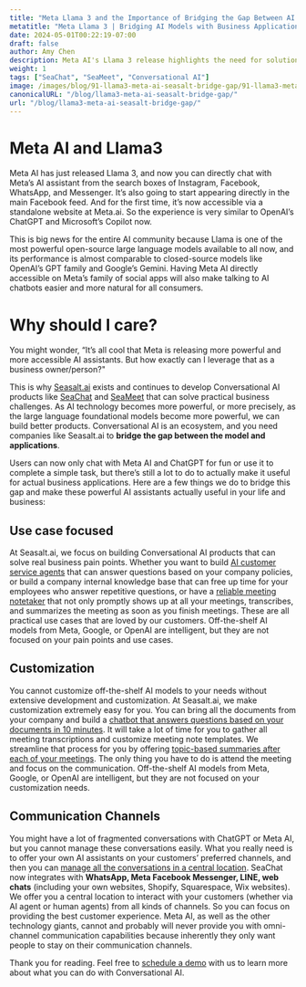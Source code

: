 ```yaml
---
title: "Meta Llama 3 and the Importance of Bridging the Gap Between AI Models and Business Applications"
metatitle: "Meta Llama 3 | Bridging AI Models with Business Applications"
date: 2024-05-01T00:22:19-07:00
draft: false
author: Amy Chen
description: Meta AI's Llama 3 release highlights the need for solutions that bridge the gap between powerful AI models and practical business applications. Learn about how Seasalt.ai build customized Conversational AI products to bridge this gap and solve real-world challenges.
weight: 1
tags: ["SeaChat", "SeaMeet", "Conversational AI"]
image: /images/blog/91-llama3-meta-ai-seasalt-bridge-gap/91-llama3-meta-ai-seasalt-bridge-gap.png
canonicalURL: "/blog/llama3-meta-ai-seasalt-bridge-gap/"
url: "/blog/llama3-meta-ai-seasalt-bridge-gap/"
---
```


# Meta AI and Llama3
Meta AI has just released Llama 3, and now you can directly chat with Meta’s AI assistant from the search boxes of Instagram, Facebook, WhatsApp, and Messenger. It’s also going to start appearing directly in the main Facebook feed. And for the first time, it’s now accessible via a standalone website at Meta.ai. So the experience is very similar to OpenAI’s ChatGPT and Microsoft’s Copilot now.

This is big news for the entire AI community because Llama is one of the most powerful open-source large language models available to all now, and its performance is almost comparable to closed-source models like OpenAI’s GPT family and Google’s Gemini. Having Meta AI directly accessible on Meta’s family of social apps will also make talking to AI chatbots easier and more natural for all consumers.

# Why should I care?
You might wonder, “It’s all cool that Meta is releasing more powerful and more accessible AI assistants. But how exactly can I leverage that as a business owner/person?"

This is why [Seasalt.ai](https://seasalt.ai/?utm_source=blog) exists and continues to develop Conversational AI products like [SeaChat](https://chat.seasalt.ai/?utm_source=blog) and [SeaMeet](https://meet.seasalt.ai/?utm_source=blog) that can solve practical business challenges. As AI technology becomes more powerful, or more precisely, as the large language foundational models become more powerful, we can build better products. Conversational AI is an ecosystem, and you need companies like Seasalt.ai to **bridge the gap between the model and applications**.

Users can now only chat with Meta AI and ChatGPT for fun or use it to complete a simple task, but there’s still a lot to do to actually make it useful for actual business applications. Here are a few things we do to bridge this gap and make these powerful AI assistants actually useful in your life and business:

## Use case focused

At Seasalt.ai, we focus on building Conversational AI products that can solve real business pain points. Whether you want to build [AI customer service agents](https://chat.seasalt.ai/?utm_source=blog) that can answer questions based on your company policies, or build a company internal knowledge base that can free up time for your employees who answer repetitive questions, or have a [reliable meeting notetaker](https://meet.seasalt.ai/?utm_source=blog) that not only promptly shows up at all your meetings, transcribes, and summarizes the meeting as soon as you finish meetings. These are all practical use cases that are loved by our customers. Off-the-shelf AI models from Meta, Google, or OpenAI are intelligent, but they are not focused on your pain points and use cases.

## Customization
You cannot customize off-the-shelf AI models to your needs without extensive development and customization. At Seasalt.ai, we make customization extremely easy for you. You can bring all the documents from your company and build a [chatbot that answers questions based on your documents in 10 minutes](https://chat.seasalt.ai/?utm_source=blog). It will take a lot of time for you to gather all meeting transcriptions and customize meeting note templates. We streamline that process for you by offering [topic-based summaries after each of your meetings](https://meet.seasalt.ai/?utm_source=blog). The only thing you have to do is attend the meeting and focus on the communication. Off-the-shelf AI models from Meta, Google, or OpenAI are intelligent, but they are not focused on your customization needs.

## Communication Channels

You might have a lot of fragmented conversations with ChatGPT or Meta AI, but you cannot manage these conversations easily. What you really need is to offer your own AI assistants on your customers’ preferred channels, and then you can [manage all the conversations in a central location](https://chat.seasalt.ai/?utm_source=blog). SeaChat now integrates with **WhatsApp, Meta Facebook Messenger, LINE, web chats** (including your own websites, Shopify, Squarespace, Wix websites). We offer you a central location to interact with your customers (whether via AI agent or human agents) from all kinds of channels. So you can focus on providing the best customer experience. Meta AI, as well as the other technology giants, cannot and probably will never provide you with omni-channel communication capabilities because inherently they only want people to stay on their communication channels. 


Thank you for reading. Feel free to [schedule a demo](https://meetings.hubspot.com/seasalt-ai/seasalt-meeting) with us to learn more about what you can do with Conversational AI.

